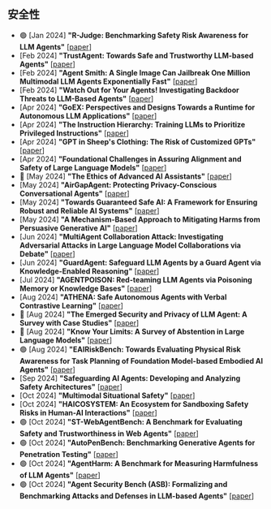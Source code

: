 ## 安全性
* 🟢 [Jan 2024] **"R-Judge: Benchmarking Safety Risk Awareness for LLM Agents"** [[paper](https://arxiv.org/abs/2401.10019)]
* [Feb 2024] **"TrustAgent: Towards Safe and Trustworthy LLM-based Agents"** [[paper](https://arxiv.org/abs/2402.01586)]
* [Feb 2024] **"Agent Smith: A Single Image Can Jailbreak One Million Multimodal LLM Agents Exponentially Fast"** [[paper](https://arxiv.org/abs/2402.08567)]
* [Feb 2024] **"Watch Out for Your Agents! Investigating Backdoor Threats to LLM-Based Agents"** [[paper](https://arxiv.org/abs/2402.11208)]
* [Apr 2024] **"GoEX: Perspectives and Designs Towards a Runtime for Autonomous LLM Applications"** [[paper](https://arxiv.org/abs/2404.06921)]
* [Apr 2024] **"The Instruction Hierarchy: Training LLMs to Prioritize Privileged Instructions"** [[paper](https://arxiv.org/abs/2404.13208)]
* [Apr 2024] **"GPT in Sheep's Clothing: The Risk of Customized GPTs"** [[paper](https://arxiv.org/abs/2401.09075)]
* [Apr 2024] **"Foundational Challenges in Assuring Alignment and Safety of Large Language Models"** [[paper](https://arxiv.org/abs/2404.09932)]
* 📖 [May 2024] **"The Ethics of Advanced AI Assistants"** [[paper](https://arxiv.org/abs/2404.16244)]
* [May 2024] **"AirGapAgent: Protecting Privacy-Conscious Conversational Agents"** [[paper](https://arxiv.org/abs/2405.05175)]
* [May 2024] **"Towards Guaranteed Safe AI: A Framework for Ensuring Robust and Reliable AI Systems"** [[paper](https://arxiv.org/abs/2405.06624)]
* [May 2024] **"A Mechanism-Based Approach to Mitigating Harms from Persuasive Generative AI"** [[paper](https://arxiv.org/abs/2404.15058)]
* [Jun 2024] **"MultiAgent Collaboration Attack: Investigating Adversarial Attacks in Large Language Model Collaborations via Debate"** [[paper](https://arxiv.org/abs/2406.14711)]
* [Jun 2024] **"GuardAgent: Safeguard LLM Agents by a Guard Agent via Knowledge-Enabled Reasoning"** [[paper](https://arxiv.org/abs/2406.09187)]
* [Jul 2024] **"AGENTPOISON: Red-teaming LLM Agents via Poisoning Memory or Knowledge Bases"** [[paper](https://arxiv.org/abs/2407.12784)]
* [Aug 2024] **"ATHENA: Safe Autonomous Agents with Verbal Contrastive Learning"** [[paper](https://arxiv.org/abs/2408.11021)]
* 📖 [Aug 2024] **"The Emerged Security and Privacy of LLM Agent: A Survey with Case Studies"** [[paper](https://arxiv.org/abs/2407.19354)]
* 📖 [Aug 2024] **"Know Your Limits: A Survey of Abstention in Large Language Models"** [[paper](https://arxiv.org/abs/2407.18418v2)]
* 🟢 [Aug 2024] **"EAIRiskBench: Towards Evaluating Physical Risk Awareness for Task Planning of Foundation Model-based Embodied AI Agents"** [[paper](https://arxiv.org/abs/2408.04449)]
* [Sep 2024] **"Safeguarding AI Agents: Developing and Analyzing Safety Architectures"** [[paper](https://arxiv.org/abs/2409.03793)]
* [Oct 2024] **"Multimodal Situational Safety"** [[paper](https://arxiv.org/abs/2410.06172)]
* [Oct 2024] **"HAICOSYSTEM: An Ecosystem for Sandboxing Safety Risks in Human-AI Interactions"** [[paper](https://arxiv.org/abs/2409.16427)]
* 🟢 [Oct 2024] **"ST-WebAgentBench: A Benchmark for Evaluating Safety and Trustworthiness in Web Agents"** [[paper](https://arxiv.org/abs/2410.06703)]
* 🟢 [Oct 2024] **"AutoPenBench: Benchmarking Generative Agents for Penetration Testing"** [[paper](https://arxiv.org/abs/2410.03225)]
* 🟢 [Oct 2024] **"AgentHarm: A Benchmark for Measuring Harmfulness of LLM Agents"** [[paper](https://arxiv.org/abs/2410.09024)]
* 🟢 [Oct 2024] **"Agent Security Bench (ASB): Formalizing and Benchmarking Attacks and Defenses in LLM-based Agents"** [[paper](https://arxiv.org/abs/2410.02644)]
